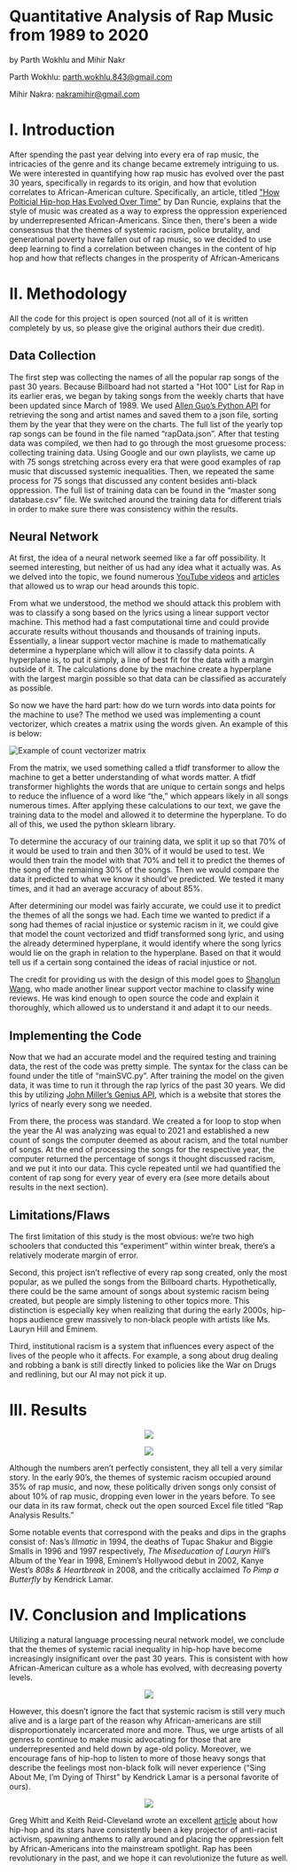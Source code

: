 # Quantitative Analysis of Rap Music from 1989 to 2020

by Parth Wokhlu and Mihir Nakr 

Parth Wokhlu: parth.wokhlu.843@gmail.com

Mihir Nakra: nakramihir@gmail.com

# I. Introduction

After spending the past year delving into every era of rap music, the intricacies of the genre and its change became extremely intriguing to us. We were interested in quantifying how rap music has evolved over the past 30 years, specifically in regards to its origin, and how that evolution correlates to African-American culture. Specifically, an article, titled ["How Polticial Hip-hop Has Evolved Over Time"](https://trapital.co/2019/08/28/how-political-hip-hop-has-evolved-over-time/) by Dan Runcie, explains that the style of music was created as a way to express the oppression experienced by underrepresented African-Americans. Since then, there's been a wide consesnsus that the themes of systemic racism, police brutality, and generational poverty have fallen out of rap music, so we decided to use deep learning to find a correlation between changes in the content of hip hop and how that reflects changes in the prosperity of African-Americans

# II. Methodology

All the code for this project is open sourced (not all of it is written completely by us, so please give the original authors their due credit).

## Data Collection
The first step was collecting the names of all the popular rap songs of the past 30 years. Because Billboard had not started a "Hot 100" List for Rap in its earlier eras, we began by taking songs from the weekly charts that have been updated since March of 1989. We used [Allen Guo’s Python API](https://github.com/guoguo12/billboard-charts) for retrieving the song and artist names and saved them to a json file, sorting them by the year that they were on the charts. The full list of the yearly top rap songs can be found in the file named “rapData.json”. 
After that testing data was compiled, we then had to go through the most gruesome process: collecting training data. Using Google and our own playlists, we came up with 75 songs stretching across every era that were good examples of rap music that discussed systemic inequalities. Then, we repeated the same process for 75 songs that discussed any content besides anti-black oppression. The full list of training data can be found in the “master song database.csv” file. We switched around the training data for different trials in order to make sure there was consistency within the results. 

## Neural Network
At first, the idea of a neural network seemed like a far off possibility. It seemed interesting, but neither of us had any idea what it actually was. As we delved into the topic, we found numerous [YouTube videos](https://www.youtube.com/watch?v=aircAruvnKk&feature=youtu.be) and [articles](https://news.codecademy.com/taylor-swift-lyrics-machine-learning/) that allowed us to wrap our head arounds this topic. 

From what we understood, the method we should attack this problem with was to classify a song based on the lyrics using a linear support vector machine. This method had a fast computational time and could provide accurate results without thousands and thousands of training inputs. Essentially, a linear support vector machine is made to mathematically determine a hyperplane which will allow it to classify data points. A hyperplane is, to put it simply, a line of best fit for the data with a margin outside of it. The calculations done by the machine create a hyperplane with the largest margin possible so that data can be classified as accurately as possible. 

So now we have the hard part: how do we turn words into data points for the machine to use? The method we used was implementing a count vectorizer, which creates a matrix using the words given. An example of this is below:

![Example of count vectorizer matrix](https://kavita-ganesan.com/wp-content/uploads/how-hashingvectorizer-works.png)

From the matrix, we used something called a tfidf transformer to allow the machine to get a better understanding of what words matter. A tfidf transformer highlights the words that are unique to certain songs and helps to reduce the influence of a word like “the,” which appears likely in all songs numerous times. After applying these calculations to our text, we gave the training data to the model and allowed it to determine the hyperplane. To do all of this, we used the python sklearn library.

To determine the accuracy of our training data, we split it up so that 70% of it would be used to train and then 30% of it would be used to test. We would then train the model with that 70% and tell it to predict the themes of the song of the remaining 30% of the songs. Then we would compare the data it predicted to what we know it should’ve predicted. We tested it many times, and it had an average accuracy of about 85%. 

After determining our model was fairly accurate, we could use it to predict the themes of all the songs we had. Each time we wanted to predict if a song had themes of racial injustice or systemic racism in it, we could give that model the count vectorized and tfidf transformed song lyric, and using the already determined hyperplane, it would identify where the song lyrics would lie on the graph in relation to the hyperplane. Based on that it would tell us if a certain song contained the ideas of racial injustice or not. 

The credit for providing us with the design of this model goes to [Shanglun Wang](https://www.toptal.com/machine-learning/nlp-tutorial-text-classification), who made another linear support vector machine to classify wine reviews. He was kind enough to open source the code and explain it thoroughly, which allowed us to understand it and adapt it to our needs.


## Implementing the Code
Now that we had an accurate model and the required testing and training data, the rest of the code was pretty simple. The syntax for the class can be found under the title of “mainSVC.py”. After training the model on the given data, it was time to run it through the rap lyrics of the past 30 years. We did this by utilizing [John Miller’s Genius API](https://github.com/johnwmillr/LyricsGenius), which is a website that stores the lyrics of nearly every song we needed. 

From there, the process was standard. We created a for loop to stop when the year the AI was analyzing was equal to 2021 and established a new count of songs the computer deemed as about racism, and the total number of songs. At the end of processing the songs for the respective year, the computer returned the percentage of songs it thought discussed racism, and we put it into our data. This cycle repeated until we had quantified the content of rap song for every year of every era (see more details about results in the next section). 

## Limitations/Flaws
The first limitation of this study is the most obvious: we’re two high schoolers that conducted this “experiment” within winter break, there’s a relatively moderate margin of error.

Second, this project isn’t reflective of every rap song created, only the most popular, as we pulled the songs from the Billboard charts. Hypothetically, there could be the same amount of songs about systemic racism being created, but people are simply listening to other topics more. This distinction is especially key when realizing that during the early 2000s, hip-hops audience grew massively to non-black people with artists like Ms. Lauryn Hill and Eminem. 

Third, institutional racism is a system that influences every aspect of the lives of the people who it affects. For example, a song about drug dealing and robbing a bank is still directly linked to policies like the War on Drugs and redlining, but our AI may not pick it up.


# III. Results
<p align="center">
  <img src="https://github.com/fatlips222/Quantiative-Analysis-of-Rap-Music-from-1989-to-2020/blob/main/Results/Evolution%20of%20Rap%20(Graph%201).png">
</p>
<p align="center">
  <img src="https://github.com/fatlips222/Quantiative-Analysis-of-Rap-Music-from-1989-to-2020/blob/main/Results/Evolution%20of%20Rap%20(Avg.%20Trendline%2C%20Graph%202).png">
</p>

Although the numbers aren’t perfectly consistent, they all tell a very similar story. In the early 90’s, the themes of systemic racism occupied around 35% of rap music, and now, these politically driven songs only consist of about 10% of rap music, dropping even lower in the years before. To see our data in its raw format, check out the open sourced Excel file titled “Rap Analysis Results.” 

Some notable events that correspond with the peaks and dips in the graphs consist of: Nas’s *Illmatic* in 1994, the deaths of Tupac Shakur and Biggie Smalls in 1996 and 1997 respectively, *The Miseducation of Lauryn Hill*’s Album of the Year in 1998, Eminem’s Hollywood debut in 2002, Kanye West’s *808s & Heartbreak* in 2008, and the critically acclaimed *To Pimp a Butterfly* by Kendrick Lamar. 


# IV. Conclusion and Implications 
Utilizing a natural language processing neural network model, we conclude that the themes of systemic racial inequality in hip-hop have become increasingly insignificant over the past 30 years. This is consistent with how African-American culture as a whole has evolved, with decreasing poverty levels.

<p align="center">
  <img src="https://www.whitehouse.gov/wp-content/uploads/2019/09/Figure-1.-Poverty-Rates-by-Race-and-Ethnicity-1966-2018-820x490.png">
</p>

However, this doesn’t ignore the fact that systemic racism is still very much alive and is a large part of the reason why African-americans are still disproportionately  incarcerated more and more. Thus, we urge artists of all genres to continue to make music advocating for those that are underrepresented and held down by age-old policy. Moreover, we encourage fans of hip-hop to listen to more of those heavy songs that describe the feelings most non-black folk will never experience (“Sing About Me, I’m Dying of Thirst” by Kendrick Lamar is a personal favorite of ours). 

<p align="center">
  <img src="https://www.pewresearch.org/wp-content/uploads/2014/07/incarceration1.jpg">
</p>

Greg Whitt and Keith Reid-Cleveland wrote an excellent [article](https://uproxx.com/music/hip-hop-social-justice-intersection/) about how hip-hop and its stars have consistently been a key projector of anti-racist activism, spawning anthems to rally around and placing the oppression felt by African-Americans into the mainstream spotlight. Rap has been revolutionary in the past, and we hope it can revolutionize the future as well.







